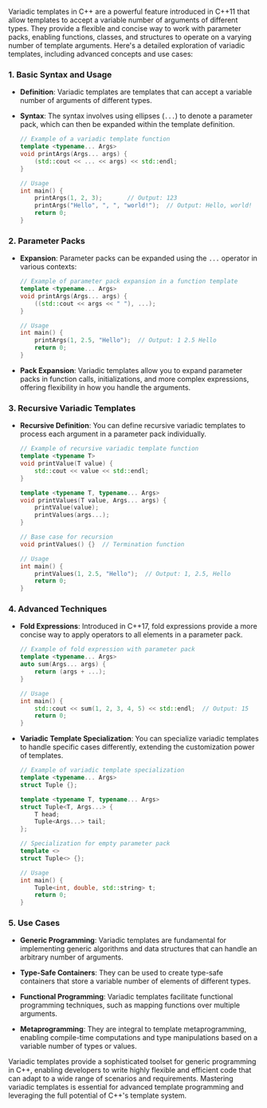 Variadic templates in C++ are a powerful feature introduced in C++11 that allow templates to accept a variable number of arguments of different types. They provide a flexible and concise way to work with parameter packs, enabling functions, classes, and structures to operate on a varying number of template arguments. Here's a detailed exploration of variadic templates, including advanced concepts and use cases:

### 1. **Basic Syntax and Usage**

- **Definition**: Variadic templates are templates that can accept a variable number of arguments of different types.
- **Syntax**: The syntax involves using ellipses (`...`) to denote a parameter pack, which can then be expanded within the template definition.

  ```cpp
  // Example of a variadic template function
  template <typename... Args>
  void printArgs(Args... args) {
      (std::cout << ... << args) << std::endl;
  }

  // Usage
  int main() {
      printArgs(1, 2, 3);       // Output: 123
      printArgs("Hello", ", ", "world!");  // Output: Hello, world!
      return 0;
  }
  ```

### 2. **Parameter Packs**

- **Expansion**: Parameter packs can be expanded using the `...` operator in various contexts:

  ```cpp
  // Example of parameter pack expansion in a function template
  template <typename... Args>
  void printArgs(Args... args) {
      ((std::cout << args << " "), ...);
  }

  // Usage
  int main() {
      printArgs(1, 2.5, "Hello");  // Output: 1 2.5 Hello
      return 0;
  }
  ```

- **Pack Expansion**: Variadic templates allow you to expand parameter packs in function calls, initializations, and more complex expressions, offering flexibility in how you handle the arguments.

### 3. **Recursive Variadic Templates**

- **Recursive Definition**: You can define recursive variadic templates to process each argument in a parameter pack individually.

  ```cpp
  // Example of recursive variadic template function
  template <typename T>
  void printValue(T value) {
      std::cout << value << std::endl;
  }

  template <typename T, typename... Args>
  void printValues(T value, Args... args) {
      printValue(value);
      printValues(args...);
  }

  // Base case for recursion
  void printValues() {}  // Termination function

  // Usage
  int main() {
      printValues(1, 2.5, "Hello");  // Output: 1, 2.5, Hello
      return 0;
  }
  ```

### 4. **Advanced Techniques**

- **Fold Expressions**: Introduced in C++17, fold expressions provide a more concise way to apply operators to all elements in a parameter pack.

  ```cpp
  // Example of fold expression with parameter pack
  template <typename... Args>
  auto sum(Args... args) {
      return (args + ...);
  }

  // Usage
  int main() {
      std::cout << sum(1, 2, 3, 4, 5) << std::endl;  // Output: 15
      return 0;
  }
  ```

- **Variadic Template Specialization**: You can specialize variadic templates to handle specific cases differently, extending the customization power of templates.

  ```cpp
  // Example of variadic template specialization
  template <typename... Args>
  struct Tuple {};

  template <typename T, typename... Args>
  struct Tuple<T, Args...> {
      T head;
      Tuple<Args...> tail;
  };

  // Specialization for empty parameter pack
  template <>
  struct Tuple<> {};

  // Usage
  int main() {
      Tuple<int, double, std::string> t;
      return 0;
  }
  ```

### 5. **Use Cases**

- **Generic Programming**: Variadic templates are fundamental for implementing generic algorithms and data structures that can handle an arbitrary number of arguments.

- **Type-Safe Containers**: They can be used to create type-safe containers that store a variable number of elements of different types.

- **Functional Programming**: Variadic templates facilitate functional programming techniques, such as mapping functions over multiple arguments.

- **Metaprogramming**: They are integral to template metaprogramming, enabling compile-time computations and type manipulations based on a variable number of types or values.

Variadic templates provide a sophisticated toolset for generic programming in C++, enabling developers to write highly flexible and efficient code that can adapt to a wide range of scenarios and requirements. Mastering variadic templates is essential for advanced template programming and leveraging the full potential of C++'s template system.
